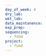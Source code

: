 ```yaml
---
day_of_week: 4
dry_lab: 
wet_lab: 
data_maintanence: 
exp_prep: 
sequencing:
  - fshd
project:
  - fshd
---
```

